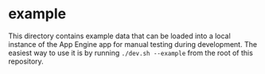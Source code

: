 # example

This directory contains example data that can be loaded into a local instance of
the App Engine app for manual testing during development. The easiest way to use
it is by running `./dev.sh --example` from the root of this repository.
